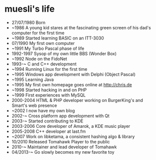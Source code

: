 muesli's life
===============

- 27/07/1980 Born
- ~1986 A young kid stares at the fascinating green screen of his dad's computer for the first time
- ~1989 Started learning BASIC on an ITT-3030
- 07/1990 My first own computer
- ~1991 My Turbo Pascal phase of life
- 1992-1997 Sysop of my own little BBS (Wonder Box)
- ~1992 Node on the FidoNet
- 1993-~ C and C++ development
- ~1994 Running Linux for the first time
- ~1995 Windows app development with Delphi (Object Pascal)
- ~1995 Learning Java
- ~1995 My first own homepage goes online at http://chris.de
- ~1998 Started hacking in and on PHP
- ~1999 First experiences with MySQL
- 2000-2004 HTML & PHP developer working on BurgerKing's and Smart's web presence
- ~2002 I now have my own blog
- 2002-~ Cross platform app development with Qt
- 2003-~ Started contributing to KDE
- 2003-2006 Core developer of Amarok, a KDE music player
- 2005-2008 C++ developer at last.fm
- ~2007 Work on libketama, a consistent hashing algo & library
- 10/2010 Released Tomahawk Player to the public
- 2010-~ Maintainer and lead developer of Tomahawk
- 04/2013-~ Go slowly becomes my new favorite toy
